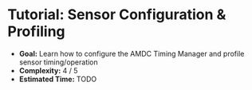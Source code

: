 # Tutorial: Sensor Configuration & Profiling

- **Goal:** Learn how to configure the AMDC Timing Manager and profile sensor timing/operation
- **Complexity:** 4 / 5
- **Estimated Time:** TODO